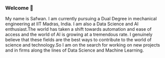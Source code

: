 ### Welcome 👋

<!--
**Safwan-91/Safwan-91** is a ✨ _special_ ✨ repository because its `README.md` (this file) appears on your GitHub profile.

Here are some ideas to get you started:

- 🔭 I’m currently working on ...
- 🌱 I’m currently learning ...
- 👯 I’m looking to collaborate on ...
- 🤔 I’m looking for help with ...
- 💬 Ask me about ...
- 📫 How to reach me: ...
- 😄 Pronouns: ...
- ⚡ Fun fact: ...
-->My name is Safwan. I am currently pursuing a Dual Degree in mechanical engineering at IIT Madras, India. I am also a Data Science and AI enthusiast.The world has taken a shift towards automation and ease of access and the world of AI is growing at a tremendous rate. I genuinely believe that these fields are the best ways to contribute to the world of science and technology.So I am on the search for working on new projects and in firms along the lines of Data Science and Machine Learning.
